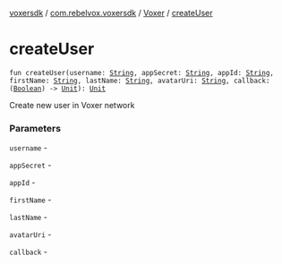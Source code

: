 [voxersdk](../../index.md) / [com.rebelvox.voxersdk](../index.md) / [Voxer](index.md) / [createUser](./create-user.md)

# createUser

`fun createUser(username: `[`String`](https://kotlinlang.org/api/latest/jvm/stdlib/kotlin/-string/index.html)`, appSecret: `[`String`](https://kotlinlang.org/api/latest/jvm/stdlib/kotlin/-string/index.html)`, appId: `[`String`](https://kotlinlang.org/api/latest/jvm/stdlib/kotlin/-string/index.html)`, firstName: `[`String`](https://kotlinlang.org/api/latest/jvm/stdlib/kotlin/-string/index.html)`, lastName: `[`String`](https://kotlinlang.org/api/latest/jvm/stdlib/kotlin/-string/index.html)`, avatarUri: `[`String`](https://kotlinlang.org/api/latest/jvm/stdlib/kotlin/-string/index.html)`, callback: (`[`Boolean`](https://kotlinlang.org/api/latest/jvm/stdlib/kotlin/-boolean/index.html)`) -> `[`Unit`](https://kotlinlang.org/api/latest/jvm/stdlib/kotlin/-unit/index.html)`): `[`Unit`](https://kotlinlang.org/api/latest/jvm/stdlib/kotlin/-unit/index.html)

Create new user in Voxer network

### Parameters

`username` -

`appSecret` -

`appId` -

`firstName` -

`lastName` -

`avatarUri` -

`callback` - 